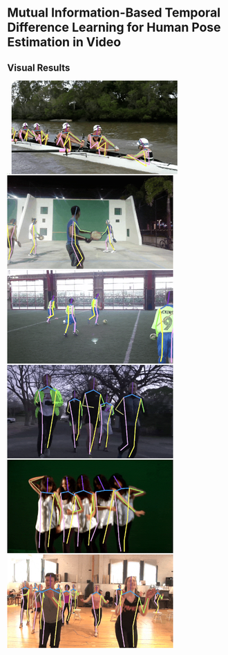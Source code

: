 # Mutual Information-Based Temporal Difference Learning for Human Pose Estimation in Video
## Visual Results
<img src="docs/reshape3.gif" alt="result" style="zoom:0.1%;" /> <img src="docs/reshape4.gif" alt="result" style="zoom:0.1%;" />
<img src="docs/reshape5.gif" alt="result" style="zoom:60%;" /> <img src="docs/reshape6.gif" alt="result" style="zoom:60%;" /> 
<img src="docs/reshape7.gif" alt="result" style="zoom:60%;" /> <img src="docs/reshape8.gif" alt="result" style="zoom:60%;" />
<img src="docs/reshape9.gif" alt="result" style="zoom:60%;" /> <img src="docs/reshape11.gif" alt="result" style="zoom:60%;" />

